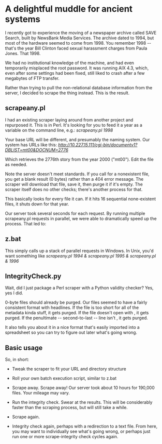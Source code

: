 A delightful muddle for ancient systems
===================

I recently got to experience the moving of a newspaper archive called SAVE Search, built by NewsBank Media Services. The archive dated to 1994, but most of the hardware seemed to come from 1998. You remember 1998 -- that's the year Bill Clinton faced sexual harassment charges from Paula Jones. That 1998.

We had no institutional knowledge of the machine, and had even temporarily misplaced the root password. It was running AIX 4.3, which, even after some settings had been fixed, still liked to crash after a few megabytes of FTP transfer.

Rather than trying to pull the non-relational database information from the server, I decided to scrape the thing instead. This is the result.



scrapeany.pl
---------

I had an existing scraper laying around from another project and repurposed it. This is in Perl. It's looking for you to feed it a year as a variable on the command line, e.g.:
*scrapeany.pl 1998*

Your base URL will be different, and presumably the naming system. Our system has URLs like this:
*http://10.227.15.111/cgi-bin/documentv1?DBLIST=mt00&DOCNUM=2776*

Which retrieves the 2776th story from the year 2000 ("mt00"). Edit the file as needed.

Note the server doesn't meet standards. If you call for a nonexistent file, you get a blank result (0 bytes) rather than a 404 error message. The scraper will download that file, save it, then purge it if it's empty. The scraper itself does no other checks; there's another process for that.

This basically looks for every file it can. If it hits 16 sequential none-existent files, it shuts down for that year.

Our server took several seconds for each request. By running multiple scrapeany.pl requests in parallel, we were able to dramatically speed up the process. That led to:

z.bat
---------

This simply calls up a stack of parallel requests in Windows. In Unix, you'd want something like
*scrapeany.pl 1994 & scrapeany.pl 1995 & scrapeany.pl & 1996*


IntegrityCheck.py
---------

Wait, did I just package a Perl scraper with a Python validity checker? Yes, yes I did.

0-byte files should already be purged. Our files seemed to have a fairly consistent format with headlines. If the file is too short for all of the metadata kinda stuff, it gets purged. If the file doesn't open with *<HEAD>*, it gets purged. If the penultimate -- second-to-last -- line isn't *</HEAD>*, it gets purged.

It also tells you about it in a nice format that's easily imported into a spreadsheet so you can try to figure out later what's going wrong.

Basic usage
------------

So, in short:

- Tweak the scraper to fit your URL and directory structure

- Roll your own batch execution script, similar to z.bat

- Scrape away. Scrape away! Our server took about 10 hours for 190,000 files. Your mileage may vary.

- Run the integrity check. Swear at the results. This will be considerably faster than the scraping process, but will still take a while.

- Scrape again.

- Integrity check again, perhaps with a redirection to a text file. From here, you may want to individually see what's going wrong, or perhaps just run one or more scrape-integrity check cycles again.

